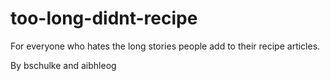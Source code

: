 # too-long-didnt-recipe
For everyone who hates the long stories people add to their recipe articles.

By bschulke and aibhleog
